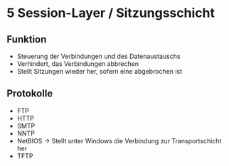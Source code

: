 # 5 Session-Layer / Sitzungsschicht

## Funktion

+ Steuerung der Verbindungen und des Datenaustauschs
+ Verhindert, das Verbindungen abbrechen
+ Stellt Sitzungen wieder her, sofern eine abgebrochen ist

## Protokolle
+ FTP
+ HTTP
+ SMTP
+ NNTP
+ NetBIOS -> Stellt unter Windows die Verbindung zur Transportschicht her
+ TFTP